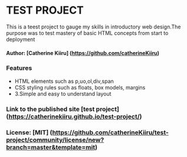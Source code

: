 # TEST PROJECT 

This is a teest project to gauge my skills in introductory web design.The purpose was to test mastery of basic HTML concepts from start to deployment

#### Author: [Catherine Kiiru] (https://github.com/catherineKiiru)

### Features
* HTML elements such as p,uo,ol,div,span
* CSS styling rules such as floats, box models, margins
* 3.Simple  and easy to understand layout

### Link to the published site [test project] (https://catherinekiiru.github.io/test-project/)

### License: [MIT] (https://github.com/catherineKiiru/test-project/community/license/new?branch=master&template=mit)
